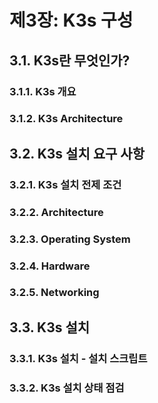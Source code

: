 # 제3장: K3s 구성

## 3.1. K3s란 무엇인가?

### 3.1.1. K3s 개요

### 3.1.2. K3s Architecture

## 3.2. K3s 설치 요구 사항

### 3.2.1. K3s 설치 전제 조건

### 3.2.2. Architecture

### 3.2.3. Operating System

### 3.2.4. Hardware

### 3.2.5. Networking

## 3.3. K3s 설치

### 3.3.1. K3s 설치 - 설치 스크립트

### 3.3.2. K3s 설치 상태 점검